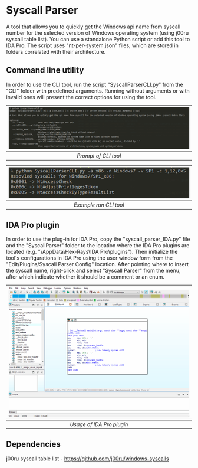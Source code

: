 # Syscall Parser 

A tool that allows you to quickly get the Windows api name from syscall number for the selected version of Windows operating system (using j00ru syscall table list). You can use a standalone Python script or add this tool to IDA Pro. The script uses "nt-per-system.json" files, which are stored in folders correlated with their architecture.

## Command line utility

In order to use the CLI tool, run the script "SyscallParserCLI.py" from the "CLI" folder with predefined arguments. Running without arguments or with invalid ones will present the correct options for using the tool.

| ![Prompt of CLI tool](Resources/CLI_prompt.PNG) |
|:--:|
| *Prompt of CLI tool* |

| ![Example run of CLI tool](Resources/CLI_example_run.PNG) |
|:--:|
| *Example run CLI tool* |

## IDA Pro plugin

In order to use the plug-in for IDA Pro, copy the "syscall_parser_IDA.py" file and the "SyscallParser" folder to the location where the IDA Pro plugins are located (e.g. "\AppData\Hex-Rays\IDA Pro\plugins"). Then initialize the tool's configurations in IDA Pro using the user window form from the "Edit/Plugins/Syscall Parser Config" location.  After pointing where to insert the syscall name, right-click and select "Syscall Parser" from the menu, after which indicate whether it should be a comment or an enum.

| ![Usage of IDA Pro plugin](Resources/IDA_plugin.GIF) |
|:--:|
| *Usage of IDA Pro plugin* |

## Dependencies

j00ru syscall table list - https://github.com/j00ru/windows-syscalls